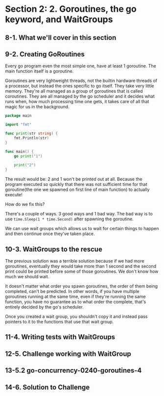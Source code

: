 # Section 2: 2. Goroutines, the go keyword, and WaitGroups
## 8-1. What we'll cover in this section

## 9-2. Creating GoRoutines
Every go program even the most simple one, have at least 1 goroutine. The main function itself is a goroutine.

Goroutines are very lightweight threads, not the builtin hardware threads of a processor, but instead the ones specific to go itself.
They take very little memory. They're all managed as a group of goroutines that is called coroutines. They are all managed by the go scheduler and
it decides what runs when, how much processing time one gets, it takes care of all that magic for us in the background.

```go
package main

import "fmt"

func print(str string) {
	fmt.Println(str)
}

func main() {
	go print("1")
	
	print("2")
}
```
The result would be: 2 and 1 won't be printed out at all. Because the program executed so quickly that there was not sufficient time for that
goroutine(the one we spawned on first line of main function) to actually execute!

How do we fix this?

There's a couple of ways. 3 good ways and 1 bad way. The bad way is to use `time.Sleep(1 * time.Second)` after spawning the goroutine.

We can use wait groups which allows us to wait for certain things to happen and then continue once they've taken place.


## 10-3. WaitGroups to the rescue
The previous solution was a terrible solution because if we had more goroutines, eventually they would take more than 1 second and the second
print could be printed before some of those goroutines. We don't know how much we should wait.

It doesn't matter what order you spawn goroutines, the order of them being completed, can't be predicted. In other words,
if you have multiple goroutines running at the same time, even if they're running the same function, you have no guarantee as to what order the complete,
that's entirely decided by the go's scheduler.

Once you created a wait group, you shouldn't copy it and instead pass pointers to it to the functions that use that wait group. 

## 11-4. Writing tests with WaitGroups
## 12-5. Challenge working with WaitGroup
## 13-5.2 go-concurrency-0240-goroutines-4
## 14-6. Solution to Challenge